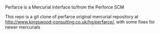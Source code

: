 Perfarce is a Mercurial interface to/from the Perforce SCM

This repo is a git clone of perfarce original mercurial repository at http://www.kingswood-consulting.co.uk/hg/perfarce/, with some fixes for newer mercurials
